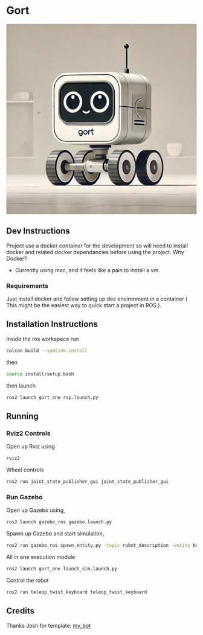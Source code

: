 # Gort

![gort project image](images/image.png "Gort")


## Dev Instructions

Project use a docker container for the development so will need to install docker and related docker dependancies before using the project.
Why Docker?
- Currently using mac, and it feels like a pain to install a vm.


### Requirements

Just install docker and follow setting up dev environment in a container ( This might be the easiest way to quick start a project in ROS ).



## Installation Instructions


Inside the ros workspace run

```bash
colcon build --symlink-install
```

then 

```bash
source install/setup.bash
```

then launch

 ```bash
ros2 launch gort_one rsp.launch.py
 ```

## Running 


### Rviz2 Controls

Open up Rviz using

```bash
rviz2
```

Wheel controls

```bash
ros2 run joint_state_publisher_gui joint_state_publisher_gui
```


### Run Gazebo

Open up Gazebo using,

```bash
ros2 launch gazebo_ros gazebo.launch.py
```

Spawn up Gazebo and start simulation,

```bash
ros2 run gazebo_ros spawn_entity.py -topic robot_description -entity bot_name
```

All in one execution module

```bash
ros2 launch gort_one launch_sim.launch.py
```

Control the robot 

```bash
ros2 run teleop_twist_keyboard teleop_twist_keyboard
```

## Credits
Thanks Josh for template: [my_bot](https://github.com/joshnewans/my_bot)
